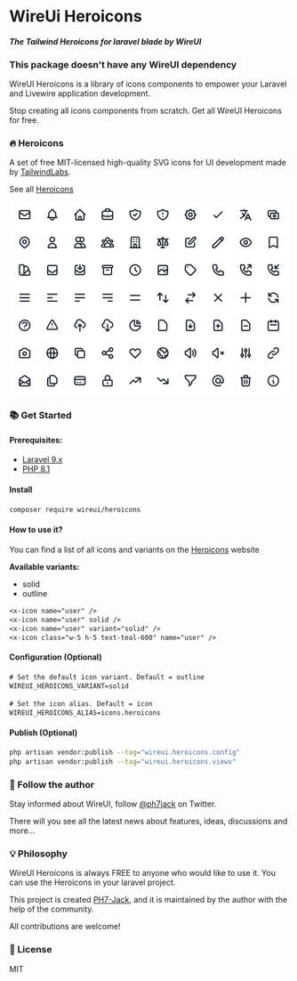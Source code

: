 # WireUi Heroicons
#### _The Tailwind Heroicons for laravel blade by WireUI_
### This package doesn't have any WireUI dependency
WireUI Heroicons is a library of icons components to empower your Laravel and Livewire application development.

Stop creating all icons components from scratch. Get all WireUI Heroicons for free.

### 🔥 Heroicons
A set of free MIT-licensed high-quality SVG icons for UI development made by [TailwindLabs].

See all [Heroicons]

![heroicons](./src/images/heroicons.png)

### 📚 Get Started
#### Prerequisites:
* [Laravel 9.x](https://laravel.com)
* [PHP 8.1](https://www.php.net/releases/8.1/en.php)

#### Install
```bash
composer require wireui/heroicons
```

#### How to use it?
You can find a list of all icons and variants on the [Heroicons] website

**Available variants:**
- solid
- outline

```blade
<x-icon name="user" />
<x-icon name="user" solid />
<x-icon name="user" variant="solid" />
<x-icon class="w-5 h-5 text-teal-600" name="user" />
```

#### Configuration (Optional)
```.env
# Set the default icon variant. Default = outline
WIREUI_HEROICONS_VARIANT=solid

# Set the icon alias. Default = icon
WIREUI_HEROICONS_ALIAS=icons.heroicons
```

#### Publish (Optional)
```bash
php artisan vendor:publish --tag="wireui.heroicons.config"
php artisan vendor:publish --tag="wireui.heroicons.views"
```

### 📣 Follow the author
Stay informed about WireUI, follow [@ph7jack] on Twitter.

There will you see all the latest news about features, ideas, discussions and more...

### 💡 Philosophy
WireUI Heroicons is always FREE to anyone who would like to use it.
You can use the Heroicons in your laravel project.

This project is created [PH7-Jack], and it is maintained by the author with the help of the community.

All contributions are welcome!


### 📝 License

MIT


[PH7-Jack]: <https://github.com/PH7-Jack>
[@ph7jack]: <https://twitter.com/ph7jack>
[TailwindLabs]: <https://github.com/tailwindlabs>
[Heroicons]:<https://heroicons.com>
